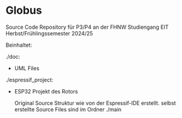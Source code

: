 # Globus

Source Code Repository für P3/P4 an der FHNW Studiengang EIT Herbst/Frühlingssemester 2024/25

Beinhaltet:

./doc:
* UML Files

./espressif_project:
* ESP32 Projekt des Rotors
  
  Original Source Struktur wie von der Espressif-IDE erstellt. selbst erstellte Source Files sind im Ordner ./main


